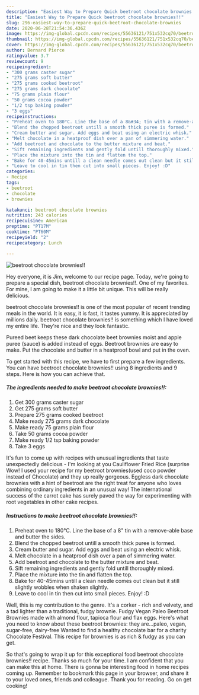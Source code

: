 ```yaml
---
description: "Easiest Way to Prepare Quick beetroot chocolate brownies!!"
title: "Easiest Way to Prepare Quick beetroot chocolate brownies!!"
slug: 296-easiest-way-to-prepare-quick-beetroot-chocolate-brownies
date: 2020-06-28T21:54:36.436Z
image: https://img-global.cpcdn.com/recipes/55636121/751x532cq70/beetroot-chocolate-brownies-recipe-main-photo.jpg
thumbnail: https://img-global.cpcdn.com/recipes/55636121/751x532cq70/beetroot-chocolate-brownies-recipe-main-photo.jpg
cover: https://img-global.cpcdn.com/recipes/55636121/751x532cq70/beetroot-chocolate-brownies-recipe-main-photo.jpg
author: Bernard Pierce
ratingvalue: 3.7
reviewcount: 9
recipeingredient:
- "300 grams caster sugar"
- "275 grams soft butter"
- "275 grams cooked beetroot"
- "275 grams dark chocolate"
- "75 grams plain flour"
- "50 grams cocoa powder"
- "1/2 tsp baking powder"
- "3 eggs"
recipeinstructions:
- "Preheat oven to 180°C. Line the base of a 8&#34; tin with a remove-able base and butter the sides."
- "Blend the chopped beetroot untill a smooth thick puree is formed."
- "Cream butter and sugar. Add eggs and beat using an electric whisk."
- "Melt chocolate in a heatproof dish over a pan of simmering water."
- "Add beetroot and chocolate to the butter mixture and beat."
- "Sift remaining ingredients and gently fold untill thoroughly mixed."
- "Place the mixture into the tin and flatten the top."
- "Bake for 40-45mins untill a clean needle comes out clean but it still slightly wobbles when shaken slightly."
- "Leave to cool in tin then cut into small pieces. Enjoy! :D"
categories:
- Recipe
tags:
- beetroot
- chocolate
- brownies

katakunci: beetroot chocolate brownies 
nutrition: 243 calories
recipecuisine: American
preptime: "PT17M"
cooktime: "PT60M"
recipeyield: "2"
recipecategory: Lunch

---
```



![beetroot chocolate brownies!!](https://img-global.cpcdn.com/recipes/55636121/751x532cq70/beetroot-chocolate-brownies-recipe-main-photo.jpg)

Hey everyone, it is Jim, welcome to our recipe page. Today, we're going to prepare a special dish, beetroot chocolate brownies!!. One of my favorites. For mine, I am going to make it a little bit unique. This will be really delicious.

beetroot chocolate brownies!! is one of the most popular of recent trending meals in the world. It is easy, it is fast, it tastes yummy. It is appreciated by millions daily. beetroot chocolate brownies!! is something which I have loved my entire life. They're nice and they look fantastic.

Pureed beet keeps these dark chocolate beet brownies moist and apple puree (sauce) is added instead of eggs. Beetroot brownies are easy to make. Put the chocolate and butter in a heatproof bowl and put in the oven.


To get started with this recipe, we have to first prepare a few ingredients. You can have beetroot chocolate brownies!! using 8 ingredients and 9 steps. Here is how you can achieve that.

<!--inarticleads1-->

##### The ingredients needed to make beetroot chocolate brownies!!:

1. Get 300 grams caster sugar
1. Get 275 grams soft butter
1. Prepare 275 grams cooked beetroot
1. Make ready 275 grams dark chocolate
1. Make ready 75 grams plain flour
1. Take 50 grams cocoa powder
1. Make ready 1/2 tsp baking powder
1. Take 3 eggs


It&#39;s fun to come up with recipes with unusual ingredients that taste unexpectedly delicious - I&#39;m looking at you Cauliflower Fried Rice (surprise Wow! I used your recipe for my beetroot brownies(used coco powder instead of Chocolate) and they up really gorgeous. Eggless dark chocolate brownies with a hint of beetroot are the right treat for anyone who loves combining ordinary ingredients in an unusual way! The international success of the carrot cake has surely paved the way for experimenting with root vegetables in other cake recipes. 

<!--inarticleads2-->

##### Instructions to make beetroot chocolate brownies!!:

1. Preheat oven to 180°C. Line the base of a 8&#34; tin with a remove-able base and butter the sides.
1. Blend the chopped beetroot untill a smooth thick puree is formed.
1. Cream butter and sugar. Add eggs and beat using an electric whisk.
1. Melt chocolate in a heatproof dish over a pan of simmering water.
1. Add beetroot and chocolate to the butter mixture and beat.
1. Sift remaining ingredients and gently fold untill thoroughly mixed.
1. Place the mixture into the tin and flatten the top.
1. Bake for 40-45mins untill a clean needle comes out clean but it still slightly wobbles when shaken slightly.
1. Leave to cool in tin then cut into small pieces. Enjoy! :D


Well, this is my contribution to the genre. It&#39;s a corker - rich and velvety, and a tad lighter than a traditional, fudgy brownie. Fudgy Vegan Paleo Beetroot Brownies made with almond flour, tapioca flour and flax eggs. Here&#39;s what you need to know about these beetroot brownies: they are…paleo, vegan, sugar-free, dairy-free Wanted to find a healthy chocolate bar for a charity Chocolate Festival. This recipe for brownies is as rich &amp; fudgy as you can get. 

So that's going to wrap it up for this exceptional food beetroot chocolate brownies!! recipe. Thanks so much for your time. I am confident that you can make this at home. There is gonna be interesting food in home recipes coming up. Remember to bookmark this page in your browser, and share it to your loved ones, friends and colleague. Thank you for reading. Go on get cooking!
